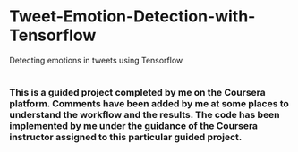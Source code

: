 # Tweet-Emotion-Detection-with-Tensorflow
Detecting emotions in tweets using Tensorflow

#
### This is a guided project completed by me on the Coursera platform. Comments have been added by me at some places to understand the workflow and the results. The code has been implemented by me under the guidance of the Coursera instructor assigned to this particular guided project.
